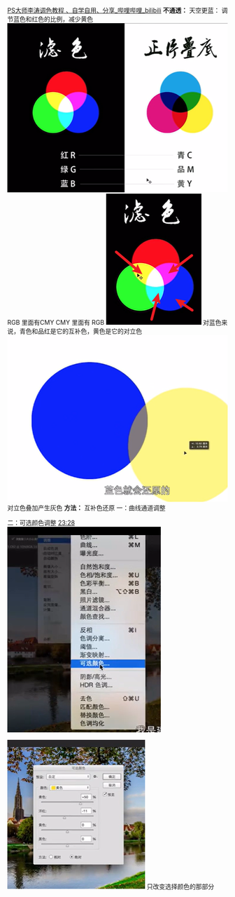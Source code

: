 [PS大师李涛调色教程 、自学自用、分享\_哔哩哔哩\_bilibili](https://www.bilibili.com/video/BV1W4411U72V/?spm_id_from=333.337.search-card.all.click&vd_source=f8bf73f9a2b495eaf6f8446fa6016bc7)
**不通透：**
天空更蓝：
调节蓝色和红色的比例，减少黄色
![](https://raw.githubusercontent.com/acdefg/cdn/main/obsidian/20230601130336.png)
RGB 里面有CMY
CMY 里面有 RGB
![300](https://raw.githubusercontent.com/acdefg/cdn/main/obsidian/20230601130504.png)
对蓝色来说，青色和品红是它的互补色，黄色是它的对立色
![300](https://raw.githubusercontent.com/acdefg/cdn/main/obsidian/20230601130632.png)
对立色叠加产生灰色
**方法：**
互补色还原
一：曲线通道调整

二：可选颜色调整
[23:28](https://www.bilibili.com/video/BV1W4411U72V/?spm_id_from=333.337.search-card.all.click&vd_source=f8bf73f9a2b495eaf6f8446fa6016bc7#t=1408.189311)
![100](https://raw.githubusercontent.com/acdefg/cdn/main/obsidian/20230601131833.png)

![200](https://raw.githubusercontent.com/acdefg/cdn/main/obsidian/20230601132236.png)
只改变选择颜色的那部分